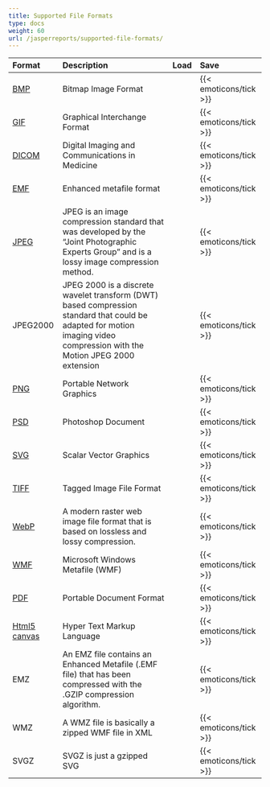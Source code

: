 ```yaml
---
title: Supported File Formats
type: docs
weight: 60
url: /jasperreports/supported-file-formats/
---
```


|**Format**|**Description**|**Load**|**Save**|
| :- | :- | :- | :- |
|[BMP](https://docs.fileformat.com/image/bmp/)|Bitmap Image Format| |{{< emoticons/tick >}}|
|[GIF](https://docs.fileformat.com/image/gif/)|Graphical Interchange Format| |{{< emoticons/tick >}}|
|[DICOM](https://docs.fileformat.com/image/dicom/)|Digital Imaging and Communications in Medicine| |{{< emoticons/tick >}}|
|[EMF](https://docs.fileformat.com/web/xml/)|Enhanced metafile format| |{{< emoticons/tick >}}|
|[JPEG](https://docs.fileformat.com/image/jpeg/)|JPEG is an image compression standard that was developed by the “Joint Photographic Experts Group” and is a lossy image compression method.| |{{< emoticons/tick >}}|
|JPEG2000|JPEG 2000 is a discrete wavelet transform (DWT) based compression standard that could be adapted for motion imaging video compression with the Motion JPEG 2000 extension| |{{< emoticons/tick >}}|
|[PNG](https://docs.fileformat.com/image/png/)|Portable Network Graphics| |{{< emoticons/tick >}}|
|[PSD](https://docs.fileformat.com/image/psd/)|Photoshop Document| |{{< emoticons/tick >}}|
|[SVG](https://docs.fileformat.com/page-description-language/svg/)|Scalar Vector Graphics| |{{< emoticons/tick >}}|
|[TIFF](https://docs.fileformat.com/image/tiff/)|Tagged Image File Format| |{{< emoticons/tick >}}|
|[WebP](https://docs.fileformat.com/image/webp/)|A modern raster web image file format that is based on lossless and lossy compression.| |{{< emoticons/tick >}}|
|[WMF](https://docs.fileformat.com/image/wmf/)|Microsoft Windows Metafile (WMF)| |{{< emoticons/tick >}}|
|[PDF](https://docs.fileformat.com/pdf/)|Portable Document Format| |{{< emoticons/tick >}}|
|[Html5 canvas](https://docs.fileformat.com/web/html/)|Hyper Text Markup Language| |{{< emoticons/tick >}}|
|EMZ|An EMZ file contains an Enhanced Metafile (.EMF file) that has been compressed with the .GZIP compression algorithm.| |{{< emoticons/tick >}}|
|WMZ|A WMZ file is basically a zipped WMF file in XML| |{{< emoticons/tick >}}|
|SVGZ|SVGZ is just a gzipped SVG| |{{< emoticons/tick >}}|
